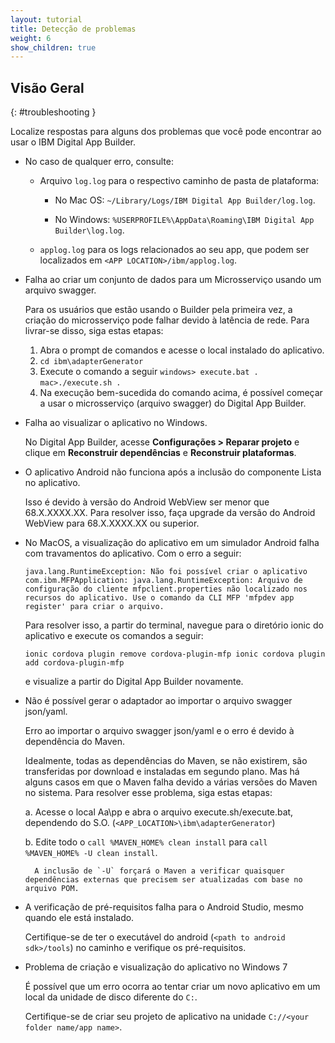 ```yaml
---
layout: tutorial
title: Detecção de problemas
weight: 6
show_children: true
---
```

<!-- NLS_CHARSET=UTF-8 -->
## Visão Geral
{: #troubleshooting }

Localize respostas para alguns dos problemas que você pode encontrar ao usar o IBM Digital App Builder.

* No caso de qualquer erro, consulte:

    * Arquivo `log.log` para o respectivo caminho de pasta de plataforma:

        * No Mac OS: `~/Library/Logs/IBM Digital App Builder/log.log`.

        * No Windows: `%USERPROFILE%\AppData\Roaming\IBM Digital App Builder\log.log`.

    * `applog.log` para os logs relacionados ao seu app, que podem ser localizados em `<APP LOCATION>/ibm/applog.log`.

* Falha ao criar um conjunto de dados para um Microsserviço usando um arquivo swagger.

    Para os usuários que estão usando o Builder pela primeira vez, a criação do microsserviço pode falhar devido à latência de rede.
    Para livrar-se disso, siga estas etapas:
    1. Abra o prompt de comandos e acesse o local instalado do aplicativo.
    2. `cd ibm\adapterGenerator`
    3. Execute o comando a seguir
        `windows> execute.bat .`
        `mac>./execute.sh .`
    4. Na execução bem-sucedida do comando acima, é possível começar a usar o microsserviço (arquivo swagger) do Digital App Builder.

* Falha ao visualizar o aplicativo no Windows.

    No Digital App Builder, acesse **Configurações > Reparar projeto** e clique em **Reconstruir dependências** e **Reconstruir plataformas**.

* O aplicativo Android não funciona após a inclusão do componente Lista no aplicativo.

    Isso é devido à versão do Android WebView ser menor que 68.X.XXXX.XX. Para resolver isso, faça upgrade da versão do Android WebView para 68.X.XXXX.XX ou superior.

* No MacOS, a visualização do aplicativo em um simulador Android falha com travamentos do aplicativo. Com o erro a seguir:

    `java.lang.RuntimeException: Não foi possível criar o aplicativo com.ibm.MFPApplication: java.lang.RuntimeException: Arquivo de configuração do cliente mfpclient.properties não localizado nos recursos do aplicativo. Use o comando da CLI MFP 'mfpdev app register' para criar o arquivo.`

    Para resolver isso, a partir do terminal, navegue para o diretório ionic do aplicativo e execute os comandos a seguir:

    `ionic cordova plugin remove cordova-plugin-mfp
    ionic cordova plugin add cordova-plugin-mfp`

    e visualize a partir do Digital App Builder novamente.

* Não é possível gerar o adaptador ao importar o arquivo swagger json/yaml.

    Erro ao importar o arquivo swagger json/yaml e o erro é devido à dependência do Maven.

    Idealmente, todas as dependências do Maven, se não existirem, são transferidas por download e instaladas em segundo plano. Mas há alguns casos em que o Maven falha devido a várias versões do Maven no sistema. Para resolver esse problema, siga estas etapas:

    a. Acesse o local Aa\pp e abra o arquivo execute.sh/execute.bat, dependendo do S.O. (`<APP_LOCATION>\ibm\adapterGenerator`)

    b. Edite todo o `call %MAVEN_HOME% clean install` para `call %MAVEN_HOME% -U clean install`.

        A inclusão de `-U` forçará o Maven a verificar quaisquer dependências externas que precisem ser atualizadas com base no arquivo POM.

* A verificação de pré-requisitos falha para o Android Studio, mesmo quando ele está instalado.

    Certifique-se de ter o executável do android (`<path to android sdk>/tools`) no caminho e verifique os pré-requisitos.

* Problema de criação e visualização do aplicativo no Windows 7

    É possível que um erro ocorra ao tentar criar um novo aplicativo em um local da unidade de disco diferente do `C:`.

    Certifique-se de criar seu projeto de aplicativo na unidade `C://<your folder name/app name>`.

